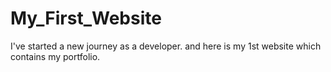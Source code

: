 # My_First_Website
I've started a new journey as a developer. and here is my 1st website which contains my portfolio.
